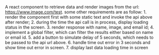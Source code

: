A react component to retrieve data and render images from the url: https://www.image.com/test. some other requirements are as follow: 1. render the component first with some static text and invoke the api above after render; 2. during the time  the api call is in process, display loading status in the screen.  3. render response with name, image, and email id; 4. implement a global filter, which can filter the results either based on name or email id. 5. add a button to simulate delay of 5 seconds, which needs to be passed to the api url above. 6. handle  time out error in 3 seconds and show time out error in screen. 
7. display last data loading time in screen